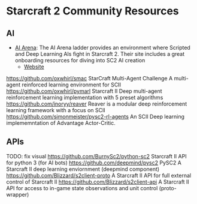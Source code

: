 # Starcraft 2 Community Resources

## AI 
- [AI Arena](https://aiarena.net): The AI Arena ladder provides an environment where Scripted and Deep Learning AIs fight in Starcraft 2. Their site includes a great onboarding resources for diving into SC2 AI creation
  - [Website](https://aiarena.net/wiki/bot-development/getting-started/)
  
 https://github.com/oxwhirl/smac StarCraft Multi-Agent Challenge A multi-agent reinforced learning environment for SCII
https://github.com/oxwhirl/pymarl Starcraft II  Deep multi-agent reinforcement learning implementation with 5 preset algorithms
https://github.com/inoryy/reaver Reaver is a modular deep reinforcement learning framework with a focus on SCII 
https://github.com/simonmeister/pysc2-rl-agents An SCII Deep learning implememntation of Advantage Actor-Critic. 

## APIs

TODO: fix visual
https://github.com/BurnySc2/python-sc2 Starcraft II API for python 3 (for AI bots)
https://github.com/deepmind/pysc2 PySC2 A Starcraft II deep learning enviornment (deepmind component)
https://github.com/Blizzard/s2client-proto A Starcraft II API for full external control of Starcraft II
https://github.com/Blizzard/s2client-api A Starcraft II API  for access to in-game state observations and unit control (proto-wrapper)
